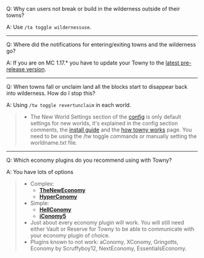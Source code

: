 Q: Why can users not break or build in the wilderness outside of their towns?

A: Use `/ta toggle wildernessuse`.

----

Q: Where did the notifications for entering/exiting towns and the wilderness go?

A: If you are on MC 1.17.* you have to update your Towny to the [latest pre-release version](https://github.com/TownyAdvanced/Towny/releases).

----

Q: When towns fall or unclaim land all the blocks start to disappear back into wilderness. How do I stop this?

A: Using `/tw toggle revertunclaim` in each world. 

> - The New World Settings section of the [config](https://github.com/TownyAdvanced/Towny/wiki/Default-Config.yml) is only default settings for new worlds, it's explained in the config section comments, the [install guide](https://github.com/TownyAdvanced/Towny/wiki/Installation#configuring-existing-worlds) and the [how towny works](https://github.com/TownyAdvanced/Towny/wiki/How-Towny-Works#reverting-unclaimed-townblocks-to-their-original-state-on-unclaim) page. You need to be using the /tw toggle commands or manually setting the worldname.txt file.

----

Q: Which economy plugins do you recommend using with Towny?

A: You have lots of options

>  - Complex:
>    - **[TheNewEconomy](https://www.spigotmc.org/resources/the-new-economy.7805/)**  
>    - **[HyperConomy](https://www.spigotmc.org/resources/hyperconomy-1-13-2.65028/)**
>  - Simple:
>    - **[HellConomy](https://www.spigotmc.org/resources/hellconomy.67355/)**
>    - **[iConomy5](https://github.com/iconomy5legacy/iConomy "May not receive future updates")**
>  - Just about every economy plugin will work. You will still need either Vault or Reserve for Towny to be able to communicate with your economy plugin of choice.
>  - Plugins known to not work: aConomy, XConomy, Gringotts, Economy by Scruffyboy12, NextEconomy, EssentialsEconomy.